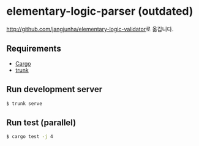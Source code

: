 # elementary-logic-parser (outdated)

<http://github.com/jangjunha/elementary-logic-validator>로 옮깁니다.

## Requirements

- [Cargo](https://doc.rust-lang.org/cargo/getting-started/installation.html)
- [trunk](https://yew.rs/docs/getting-started/project-setup/using-trunk)

## Run development server

```zsh
$ trunk serve
```

## Run test (parallel)

```zsh
$ cargo test -j 4
```
